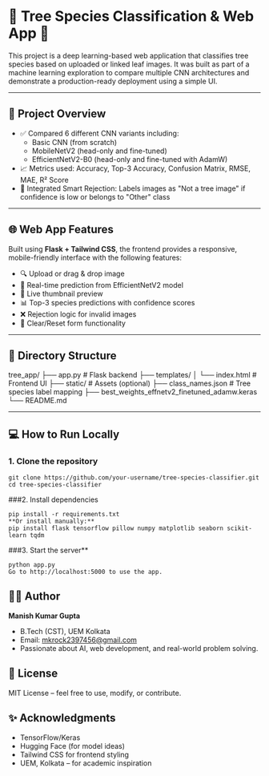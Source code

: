# 🌿 Tree Species Classification & Web App 🌳

This project is a deep learning-based web application that classifies tree species based on uploaded or linked leaf images. It was built as part of a machine learning exploration to compare multiple CNN architectures and demonstrate a production-ready deployment using a simple UI.

---

## 📌 Project Overview

- ✅ Compared 6 different CNN variants including:
  - Basic CNN (from scratch)
  - MobileNetV2 (head-only and fine-tuned)
  - EfficientNetV2-B0 (head-only and fine-tuned with AdamW)
- 📈 Metrics used: Accuracy, Top-3 Accuracy, Confusion Matrix, RMSE, MAE, R² Score
- 🚫 Integrated Smart Rejection: Labels images as "Not a tree image" if confidence is low or belongs to "Other" class

---

## 🌐 Web App Features

Built using **Flask + Tailwind CSS**, the frontend provides a responsive, mobile-friendly interface with the following features:

- 🔍 Upload or drag & drop image
- 🧠 Real-time prediction from EfficientNetV2 model
- 📸 Live thumbnail preview
- 📊 Top-3 species predictions with confidence scores
- ❌ Rejection logic for invalid images
- 🔁 Clear/Reset form functionality

---

## 📁 Directory Structure

tree_app/
├── app.py # Flask backend
├── templates/
│ └── index.html # Frontend UI
├── static/ # Assets (optional)
├── class_names.json # Tree species label mapping
├── best_weights_effnetv2_finetuned_adamw.keras
└── README.md


---

## 💻 How to Run Locally

### 1. Clone the repository

```
git clone https://github.com/your-username/tree-species-classifier.git
cd tree-species-classifier
```
###2. Install dependencies
```
pip install -r requirements.txt
**Or install manually:**
pip install flask tensorflow pillow numpy matplotlib seaborn scikit-learn tqdm
```
###3. Start the server**
```
python app.py
Go to http://localhost:5000 to use the app.
```
## 👨‍💻 Author
**Manish Kumar Gupta**
* B.Tech (CST), UEM Kolkata
* Email: mkrock2397456@gmail.com
* Passionate about AI, web development, and real-world problem solving.

## 📃 License
MIT License – feel free to use, modify, or contribute.

## ✨ Acknowledgments
* TensorFlow/Keras
* Hugging Face (for model ideas)
* Tailwind CSS for frontend styling
* UEM, Kolkata – for academic inspiration

